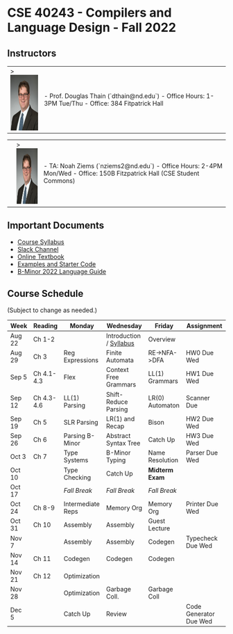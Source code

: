 # CSE 40243 - Compilers and Language Design - Fall 2022

## Instructors

<table>
<tr>
<td>><img src=images/dthain.jpg height=128>
<td>
- Prof. Douglas Thain (`dthain@nd.edu`)
- Office Hours: 1-3PM Tue/Thu
- Office: 384 Fitpatrick Hall
</table>
  
<table>
<tr>
<td>
<td>><img src=images/dthain.jpg height=128>
<td>
- TA: Noah Ziems (`nziems2@nd.edu`)
- Office Hours: 2-4PM Mon/Wed
- Office: 150B Fitzpatrick Hall (CSE Student Commons)
</table>
  
## Important Documents

- [Course Syllabus](syllabus.md)
- [Slack Channel](https://nd-cse.slack.com/channels/compilers-fa22)
- [Online Textbook](http://compilerbook.org)
- [Examples and Starter Code](https://github.com/dthain/compilerbook-examples)
- [B-Minor 2022 Language Guide](bminor.md)

## Course Schedule

(Subject to change as needed.)

|Week | Reading | Monday | Wednesday | Friday | Assignment |
|-----|---------|-------|------------|--------|------------|
|Aug 22 | Ch 1-2     |                 | Introduction / [Syllabus](syllabus.md)  | Overview        |  |
|Aug 29 | Ch 3       | Reg Expressions | Finite Automata       | RE->NFA->DFA    | HW0 Due Wed |
|Sep 5  | Ch 4.1-4.3 | Flex            | Context Free Grammars | LL(1) Grammars  | HW1 Due Wed | 
|Sep 12 | Ch 4.3-4.6 | LL(1) Parsing   | Shift-Reduce Parsing  | LR(0) Automaton | Scanner Due |
|Sep 19 | Ch 5       | SLR Parsing     | LR(1) and Recap       | Bison           | HW2 Due Wed |
|Sep 26 | Ch 6       | Parsing B-Minor | Abstract Syntax Tree  | Catch Up        | HW3 Due Wed |
|Oct 3  | Ch 7       | Type Systems    | B-Minor Typing        | Name Resolution  | Parser Due Wed |
|Oct 10 |            | Type Checking   | Catch Up              | **Midterm Exam** |                   |
|Oct 17 |            | *Fall Break*    | *Fall Break*          | *Fall Break*     |                   |
|Oct 24 | Ch 8-9     | Intermediate Reps | Memory Org          | Memory Org       | Printer Due Wed   |
|Oct 31 | Ch 10      | Assembly        | Assembly              | Guest Lecture    |                   |
|Nov 7  |            | Assembly        | Assembly              | Codegen          | Typecheck Due Wed |
|Nov 14 | Ch 11      | Codegen         | Codegen               | Codegen          |                   |
|Nov 21 | Ch 12      | Optimization    |                       |                  |                   |
|Nov 28 |            | Optimization    | Garbage Coll.         | Garbage Coll     |
|Dec 5  |            | Catch Up        | Review                |                  |  Code Generator Due Wed|
